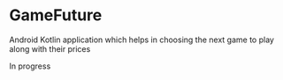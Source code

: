 # GameFuture
Android Kotlin application which helps in choosing the next game to play along with their prices

In progress